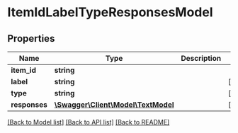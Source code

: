 # ItemIdLabelTypeResponsesModel

## Properties
Name | Type | Description | Notes
------------ | ------------- | ------------- | -------------
**item_id** | **string** |  | 
**label** | **string** |  | [optional] 
**type** | **string** |  | [optional] 
**responses** | [**\Swagger\Client\Model\TextModel**](TextModel.md) |  | [optional] 

[[Back to Model list]](../README.md#documentation-for-models) [[Back to API list]](../README.md#documentation-for-api-endpoints) [[Back to README]](../README.md)


